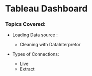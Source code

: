 # Tableau Dashboard

### Topics Covered: 
 
- Loading Data source : 
 
  - Cleaning with DataInterpretor

- Types of Connections:
  -   Live 
  -   Extract
